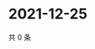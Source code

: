 # 2021-12-25

共 0 条

<!-- BEGIN WEIBO -->
<!-- 最后更新时间 Sat Dec 25 2021 19:07:10 GMT+0800 (China Standard Time) -->

<!-- END WEIBO -->
